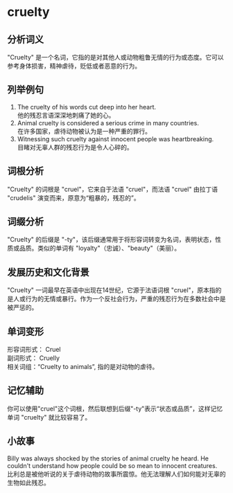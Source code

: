 # cruelty

## 分析词义

  

"Cruelty" 是一个名词，它指的是对其他人或动物粗鲁无情的行为或态度。它可以参考身体损害，精神虐待，贬低或者恶意的行为。

  

## 列举例句

  

1.  The cruelty of his words cut deep into her heart.  
    他的残忍言语深深地刺痛了她的心。
2.  Animal cruelty is considered a serious crime in many countries.  
    在许多国家，虐待动物被认为是一种严重的罪行。
3.  Witnessing such cruelty against innocent people was heartbreaking.  
    目睹对无辜人群的残忍行为是令人心碎的。

  

## 词根分析

  

"Cruelty" 的词根是 "cruel"，它来自于法语 "cruel"，而法语 "cruel" 由拉丁语 "crudelis" 演变而来，原意为“粗暴的，残忍的”。

  

## 词缀分析

  

"Cruelty" 的后缀是 "-ty"，该后缀通常用于将形容词转变为名词，表明状态，性质或品质。类似的单词有 "loyalty"（忠诚）、"beauty"（美丽）。

  

## 发展历史和文化背景

  

"Cruelty" 一词最早在英语中出现在14世纪，它源于法语词根 "cruel"，原本指的是人或行为的无情或暴行。作为一个反社会行为，严重的残忍行为在多数社会中是被严惩的。

  

## 单词变形

  

形容词形式： Cruel  
副词形式： Cruelly  
相关词组：“Cruelty to animals”, 指的是对动物的虐待。

  

## 记忆辅助

  

你可以使用"cruel"这个词根，然后联想到后缀"-ty"表示“状态或品质”，这样记忆单词 "cruelty" 就比较容易了。

  

## 小故事

  

Billy was always shocked by the stories of animal cruelty he heard. He couldn't understand how people could be so mean to innocent creatures.  
比利总是被他听说的关于虐待动物的故事所震惊。他无法理解人们如何能对无辜的生物如此残忍。
